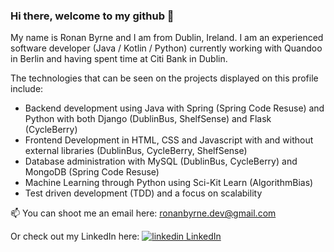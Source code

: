 ### Hi there, welcome to my github 👋

My name is Ronan Byrne and I am from Dublin, Ireland. I am an experienced software developer (Java / Kotlin / Python) currently working with Quandoo in Berlin and having spent time at Citi Bank in Dublin.  

The technologies that can be seen on the projects displayed on this profile include:

- Backend development using Java with Spring (Spring Code Resuse) and Python with both Django (DublinBus, ShelfSense) and Flask (CycleBerry)
- Frontend Development in HTML, CSS and Javascript with and without external libraries (DublinBus, CycleBerry, ShelfSense)
- Database administration with MySQL (DublinBus, CycleBerry) and MongoDB (Spring Code Resuse)
- Machine Learning through Python using Sci-Kit Learn (AlgorithmBias)
- Test driven development (TDD) and a focus on scalability

📫 You can shoot me an email here: ronanbyrne.dev@gmail.com

Or check out my LinkedIn here: <a href="https://www.linkedin.com/in/ronan-byrne-7311921a8/" rel="nofollow noreferrer"><img src="https://i.stack.imgur.com/gVE0j.png" alt="linkedin"> LinkedIn </a> 


<!--
**ronanb95/ronanb95** is a ✨ _special_ ✨ repository because its `README.md` (this file) appears on your GitHub profile.

Here are some ideas to get you started:

- 🔭 I’m currently working on ...
- 🌱 I’m currently learning ...
- 👯 I’m looking to collaborate on ...
- 🤔 I’m looking for help with ...
- 💬 Ask me about ...
- 📫 How to reach me: ...
- 😄 Pronouns: ...
- ⚡ Fun fact: ...
-->
